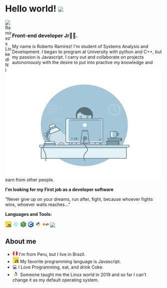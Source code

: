 <h1>Hello world! <img src="https://media.giphy.com/media/hvRJCLFzcasrR4ia7z/giphy.gif" width="25px"></h1>

<p align="center"></p>
<a href="https://www.linkedin.com/in/ramirezmz/">
  <img align="left" alt="Ramirez's LinkedIN" width="22px" src="https://raw.githubusercontent.com/peterthehan/peterthehan/master/assets/linkedin.svg" />
</a></br>

<h3>Front-end developer Jr🧑‍💻.</h3>
<img align="right" alt="GIF" src="./Pictures/wasting_time.gif" width="500" height="350" />

<p>My name is Roberto Ramirez! I'm student of Systems Analysis and Development. I began to program at University with python and C++, but my passion is Javascript. I carry out and collaborate on projects autonomously with the desire to put into practive my knowledge and learn from other people.<p/>

**I'm looking for my First job as a developer software**</br>

<a>"Never give up on your dreams, run after, fight, because whoever fights wins, whoever waits reaches..."</a>

**Languages and Tools:**  

<code><img height="20" src="https://raw.githubusercontent.com/github/explore/80688e429a7d4ef2fca1e82350fe8e3517d3494d/topics/javascript/javascript.png"></code>
<code><img height="20" src="https://raw.githubusercontent.com/github/explore/80688e429a7d4ef2fca1e82350fe8e3517d3494d/topics/react/react.png"></code>
<code><img height="20" src="https://raw.githubusercontent.com/github/explore/80688e429a7d4ef2fca1e82350fe8e3517d3494d/topics/nodejs/nodejs.png"></code>
<code><img height="20" src="https://raw.githubusercontent.com/github/explore/80688e429a7d4ef2fca1e82350fe8e3517d3494d/topics/cpp/cpp.png"></code>
<code><img height="20" src="https://raw.githubusercontent.com/github/explore/80688e429a7d4ef2fca1e82350fe8e3517d3494d/topics/python/python.png"></code>
<code><img height="20" src="https://raw.githubusercontent.com/github/explore/80688e429a7d4ef2fca1e82350fe8e3517d3494d/topics/git/git.png"></code>
<code><img height="20" src="https://raw.githubusercontent.com/styled-components/brand/master/styled-components.png"></code>




## About me

* <img width="16" src="./Pictures/peru-pn.png" alt="Peru" /> I'm from Peru, but I live in Brazil.
* <img height="20" src="https://raw.githubusercontent.com/github/explore/80688e429a7d4ef2fca1e82350fe8e3517d3494d/topics/javascript/javascript.png"> My favorite programming language is Javascript.
* 💻 I Love Programming, eat, and drink Coke.
* <img width="20" src="./Pictures/linux-ico.png" alt="linux"/> Someone taught me the Linux world in 2019 and so far I can't change it as my default operating system.

<br>
<br>


